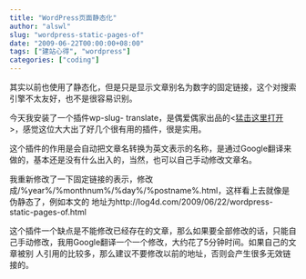 ```yaml
---
title: "WordPress页面静态化"
author: "alswl"
slug: "wordpress-static-pages-of"
date: "2009-06-22T00:00:00+08:00"
tags: ["建站心得", "wordpress"]
categories: ["coding"]
---
```


其实以前也使用了静态化，但是只是显示文章别名为数字的固定链接，这个对搜索引擎不太友好，也不是很容易识别。

今天我安装了一个插件wp-slug-
translate，是偶爱偶家出品的<[猛击这里打开](http://blog.2i2j.com/)>，感觉这位大大出了好几个很有用的插件，很是实用。

这个插件的作用是会自动把文章名转换为英文表示的名称，是通过Google翻译来做的，基本还是没有什么出入的，当然，也可以自己手动修改文章名。

我重新修改了一下固定链接的表示，修改成/%year%/%monthnum%/%day%/%postname%.html，这样看上去就像是伪静态了，例如本文的
地址为http://log4d.com/2009/06/22/wordpress-static-pages-of.html

这个插件一个缺点是不能修改已经存在的文章，那么如果要全部修改的话，只能自己手动修改，我用Google翻译一个一个修改，大约花了5分钟时间。如果自己的文章被别
人引用的比较多，那么建议不要修改以前的地址，否则会产生很多无效链接的。

